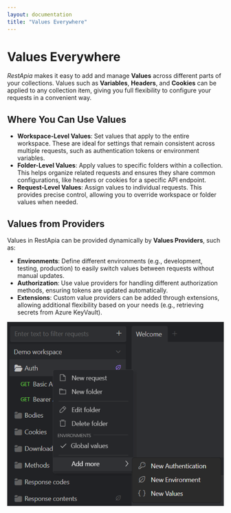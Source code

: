 ```yaml
---
layout: documentation
title: "Values Everywhere"
---
```


# Values Everywhere

*RestApia* makes it easy to add and manage **Values** across different parts of your collections. Values such as **Variables**, **Headers**, and **Cookies** can be applied to any collection item, giving you full flexibility to configure your requests in a convenient way.

## Where You Can Use Values

- **Workspace-Level Values**: Set values that apply to the entire workspace. These are ideal for settings that remain consistent across multiple requests, such as authentication tokens or environment variables.
- **Folder-Level Values**: Apply values to specific folders within a collection. This helps organize related requests and ensures they share common configurations, like headers or cookies for a specific API endpoint.
- **Request-Level Values**: Assign values to individual requests. This provides precise control, allowing you to override workspace or folder values when needed.

## Values from Providers

Values in RestApia can be provided dynamically by **Values Providers**, such as:

- **Environments**: Define different environments (e.g., development, testing, production) to easily switch values between requests without manual updates.
- **Authorization**: Use value providers for handling different authorization methods, ensuring tokens are updated automatically.
- **Extensions**: Custom value providers can be added through extensions, allowing additional flexibility based on your needs (e.g., retrieving secrets from Azure KeyVault).

![Values context menu](/assets/images/features/values-context-menu.png)
